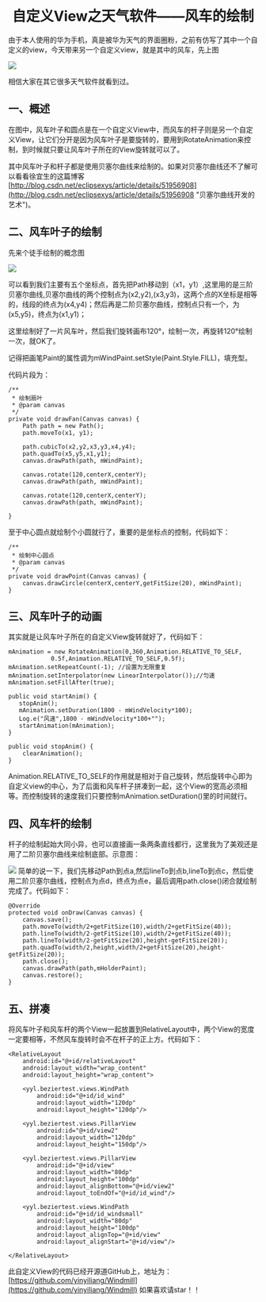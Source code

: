 # <center>自定义View之天气软件——风车的绘制</center> #

由于本人使用的华为手机，真是被华为天气的界面圈粉，之前有仿写了其中一个自定义的view，今天带来另一个自定义view，就是其中的风车，先上图

![](http://i.imgur.com/XQASxLj.png)

相信大家在其它很多天气软件就看到过。

## 一、概述 ##

在图中，风车叶子和圆点是在一个自定义View中，而风车的杆子则是另一个自定义View，让它们分开是因为风车叶子是要旋转的，要用到RotateAnimation来控制，到时候就只要让风车叶子所在的View旋转就可以了。

其中风车叶子和杆子都是使用贝塞尔曲线来绘制的。如果对贝塞尔曲线还不了解可以看看徐宜生的这篇博客[http://blog.csdn.net/eclipsexys/article/details/51956908](http://blog.csdn.net/eclipsexys/article/details/51956908 "贝塞尔曲线开发的艺术")。

## 二、风车叶子的绘制 ##

先来个徒手绘制的概念图

![](http://i.imgur.com/g25h0zg.png)

可以看到我们主要有五个坐标点，首先把Path移动到（x1，y1）,这里用的是三阶贝塞尔曲线,贝塞尔曲线的两个控制点为(x2,y2),(x3,y3)，这两个点的X坐标是相等的，线段的终点为(x4,y4)；然后再是二阶贝塞尔曲线，控制点只有一个，为(x5,y5)，终点为(x1,y1)； 

这里绘制好了一片风车叶，然后我们旋转画布120°，绘制一次，再旋转120°绘制一次，就OK了。

记得把画笔Paint的属性调为mWindPaint.setStyle(Paint.Style.FILL)，填充型。

代码片段为：

	/**
     * 绘制扇叶
     * @param canvas
     */
    private void drawFan(Canvas canvas) {
        Path path = new Path();
        path.moveTo(x1, y1);

        path.cubicTo(x2,y2,x3,y3,x4,y4);
        path.quadTo(x5,y5,x1,y1);
        canvas.drawPath(path, mWindPaint);

        canvas.rotate(120,centerX,centerY);
        canvas.drawPath(path, mWindPaint);

        canvas.rotate(120,centerX,centerY);
        canvas.drawPath(path, mWindPaint);

    }

至于中心圆点就绘制个小圆就行了，重要的是坐标点的控制，代码如下：

	/**
     * 绘制中心圆点
     * @param canvas
     */
    private void drawPoint(Canvas canvas) {
        canvas.drawCircle(centerX,centerY,getFitSize(20), mWindPaint);
    }

## 三、风车叶子的动画 ##

其实就是让风车叶子所在的自定义View旋转就好了，代码如下：

	mAnimation = new RotateAnimation(0,360,Animation.RELATIVE_TO_SELF,
                0.5f,Animation.RELATIVE_TO_SELF,0.5f);
    mAnimation.setRepeatCount(-1); //设置为无限重复
    mAnimation.setInterpolator(new LinearInterpolator());//匀速
    mAnimation.setFillAfter(true);

	public void startAnim() {
       stopAnim();
       mAnimation.setDuration(1800 - mWindVelocity*100);
       Log.e("风速",1800 - mWindVelocity*100+"");
       startAnimation(mAnimation);
    }

    public void stopAnim() {
        clearAnimation();
    }

Animation.RELATIVE_TO_SELF的作用就是相对于自己旋转，然后旋转中心即为自定义view的中心，为了后面和风车杆子拼凑到一起，这个View的宽高必须相等。而控制旋转的速度我们只要控制mAnimation.setDuration()里的时间就行。

## 四、风车杆的绘制 ##

杆子的绘制起始大同小异，也可以直接画一条两条直线都行，这里我为了美观还是用了二阶贝塞尔曲线来绘制底部。示意图：

![](http://i.imgur.com/Hd6zlwC.png) 简单的说一下，我们先移动Path到点a,然后lineTo到点b,lineTo到点c，然后使用二阶贝塞尔曲线，控制点为点d，终点为点e，最后调用path.close()闭合就绘制完成了。代码如下：

	@Override
    protected void onDraw(Canvas canvas) {
        canvas.save();
        path.moveTo(width/2+getFitSize(10),width/2+getFitSize(40));
        path.lineTo(width/2-getFitSize(10),width/2+getFitSize(40));
        path.lineTo(width/2-getFitSize(20),height-getFitSize(20));
        path.quadTo(width/2,height,width/2+getFitSize(20),height-getFitSize(20));
        path.close();
        canvas.drawPath(path,mHolderPaint);
        canvas.restore();
    }

## 五、拼凑 ##

将风车叶子和风车杆的两个View一起放置到RelativeLayout中，两个View的宽度一定要相等，不然风车旋转时会不在杆子的正上方。代码如下：

	<RelativeLayout
        android:id="@+id/relativeLayout"
        android:layout_width="wrap_content"
        android:layout_height="wrap_content">

        <yyl.beziertest.views.WindPath
            android:id="@+id/id_wind"
            android:layout_width="120dp"
            android:layout_height="120dp"/>

        <yyl.beziertest.views.PillarView
            android:id="@+id/view2"
            android:layout_width="120dp"
            android:layout_height="150dp"/>

        <yyl.beziertest.views.PillarView
            android:id="@+id/view"
            android:layout_width="80dp"
            android:layout_height="100dp"
            android:layout_alignBottom="@+id/view2"
            android:layout_toEndOf="@+id/id_wind"/>

        <yyl.beziertest.views.WindPath
            android:id="@+id/id_windsmall"
            android:layout_width="80dp"
            android:layout_height="100dp"
            android:layout_alignTop="@+id/view"
            android:layout_alignStart="@+id/view"/>

    </RelativeLayout>


此自定义View的代码已经开源道GitHub上，地址为：[https://github.com/yinyiliang/Windmill](https://github.com/yinyiliang/Windmill)
如果喜欢请star！！